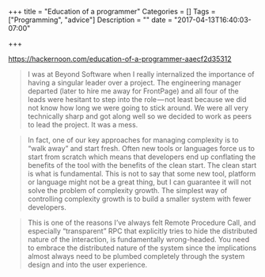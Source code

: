 +++
title = "Education of a programmer"
Categories = []
Tags = ["Programming", "advice"]
Description = ""
date = "2017-04-13T16:40:03-07:00"

+++

https://hackernoon.com/education-of-a-programmer-aaecf2d35312

> I was at Beyond Software when I really internalized the importance of having a
> singular leader over a project. The engineering manager departed (later to hire
> me away for FrontPage) and all four of the leads were hesitant to step into the
> role — not least because we did not know how long we were going to stick
> around. We were all very technically sharp and got along well so we decided to
> work as peers to lead the project. It was a mess.

> In fact, one of our key approaches for managing complexity is to “walk away”
> and start fresh. Often new tools or languages force us to start from scratch
> which means that developers end up conflating the benefits of the tool with the
> benefits of the clean start. The clean start is what is fundamental. This is
> not to say that some new tool, platform or language might not be a great thing,
> but I can guarantee it will not solve the problem of complexity growth. The
> simplest way of controlling complexity growth is to build a smaller system with
> fewer developers.

> This is one of the reasons I’ve always felt Remote Procedure Call, and
> especially “transparent” RPC that explicitly tries to hide the distributed
> nature of the interaction, is fundamentally wrong-headed. You need to embrace
> the distributed nature of the system since the implications almost always need
> to be plumbed completely through the system design and into the user
> experience.
